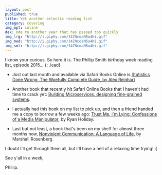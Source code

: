 ```yaml
---
layout: post
published: true
title: Yet another eclectic reading list
category: covering
img_opt: inline
dek: Ode to another year that has passed too quickly
img_lrg: "http://i.giphy.com/34ZNcoaN5u4hi.gif"
img_med: "http://i.giphy.com/34ZNcoaN5u4hi.gif"
img_sml: "http://i.giphy.com/34ZNcoaN5u4hi.gif"
---
```


I know your curious. So here it is. The Phillip Smith birthday week reading list, episode 2015...
{: .lead}

* Just out last month and available via Safari Books Online is [Statistics Done Wrong, The Woefully Complete Guide, by Alex Reinhart](http://www.amazon.com/gp/product/1593276206/ref=as_li_tl?ie=UTF8&camp=1789&creative=390957&creativeASIN=1593276206&linkCode=as2&tag=phillipadsmit-20&linkId=GJ6ELFADF73JHGGE)

* Another book that recently hit Safari Online Books that I haven't had time to crack yet: [Building Microservices, designing fine-grained systems](http://www.amazon.com/gp/product/1491950358/ref=as_li_tl?ie=UTF8&camp=1789&creative=390957&creativeASIN=1491950358&linkCode=as2&tag=phillipadsmit-20&linkId=PXZNYA24Z67MXLVX).

* I actually had this book on my list to pick up, and then a friend handed me a copy to borrow a few weeks ago: [Trust Me, I'm Lying: Confessions of a Media Manipulator](https://www.amazon.com/Trust-Me-Lying-Confessions-Manipulator-ebook/dp/B0074VTHH0/ref=as_sl_pc_ss_til?tag=phillipadsmit-20&linkCode=w01&linkId=CNXDJG3G7RZ372ES&creativeASIN=B0074VTHH0), by Ryan Holiday.

* Last but not least, a book that's been on my shelf for almost three months now, [Nonviolent Communication: A Language of Life](https://www.amazon.com/Nonviolent-Communication-Language-Second-Edition/dp/B00ATXA8BE/ref=as_sl_pc_ss_til?tag=phillipadsmit-20&linkCode=w01&linkId=O7QIPYJPWSVMXVMP&creativeASIN=B00ATXA8BE), by Marshall Rosenberg.

I doubt I'll get through them all, but I'll have a hell of a relaxing time trying! :)

See y'all in a week,

Phillip.
